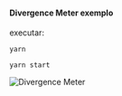 #### Divergence Meter exemplo

executar:

```
yarn

yarn start
```

![Divergence Meter](https://github.com/ighorpi/divergence_meter/blob/main/divergence.png?raw=true)
